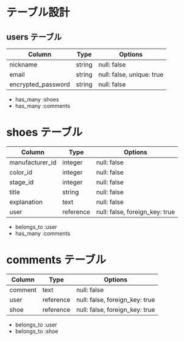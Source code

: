 # テーブル設計

## users テーブル

| Column                | Type    | Options                  |
| --------------------- | ------- | ------------------------ |
| nickname              | string  | null: false              |
| email                 | string  | null: false, unique: true|
| encrypted_password    | string  | null: false              |

- has_many :shoes
- has_many :comments

# shoes テーブル

| Column          | Type      | Options                        |
| --------------- | --------- | ------------------------------ |
| manufacturer_id | integer   | null: false                    |
| color_id        | integer   | null: false                    |
| stage_id        | integer   | null: false                    |
| title           | string    | null: false                    |
| explanation     | text      | null: false                    |
| user            | reference | null: false, foreign_key: true |

- belongs_to :user
- has_many :comments

# comments テーブル

| Column          | Type      | Options                        |
| --------------- | --------- | ------------------------------ |
| comment         | text      | null: false                    |
| user            | reference | null: false, foreign_key: true |
| shoe            | reference | null: false, foreign_key: true |

- belongs_to :user
- belongs_to :shoe